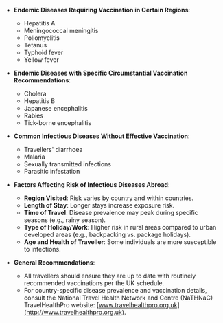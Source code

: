 - **Endemic Diseases Requiring Vaccination in Certain Regions**:
  - Hepatitis A
  - Meningococcal meningitis
  - Poliomyelitis
  - Tetanus
  - Typhoid fever
  - Yellow fever

- **Endemic Diseases with Specific Circumstantial Vaccination Recommendations**:
  - Cholera
  - Hepatitis B
  - Japanese encephalitis
  - Rabies
  - Tick-borne encephalitis

- **Common Infectious Diseases Without Effective Vaccination**:
  - Travellers' diarrhoea
  - Malaria
  - Sexually transmitted infections
  - Parasitic infestation

- **Factors Affecting Risk of Infectious Diseases Abroad**:
  - **Region Visited**: Risk varies by country and within countries.
  - **Length of Stay**: Longer stays increase exposure risk.
  - **Time of Travel**: Disease prevalence may peak during specific seasons (e.g., rainy season).
  - **Type of Holiday/Work**: Higher risk in rural areas compared to urban developed areas (e.g., backpacking vs. package holidays).
  - **Age and Health of Traveller**: Some individuals are more susceptible to infections.

- **General Recommendations**:
  - All travellers should ensure they are up to date with routinely recommended vaccinations per the UK schedule.
  - For country-specific disease prevalence and vaccination details, consult the National Travel Health Network and Centre (NaTHNaC) TravelHealthPro website: [www.travelhealthpro.org.uk](http://www.travelhealthpro.org.uk).